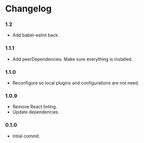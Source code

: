 # Changelog

### 1.2

- Add babel-eslint back.

### 1.1.1
- Add peerDependencies. Make sure everything is installed.

### 1.1.0

- Reconfigure so local plugins and configurations are not need.

### 1.0.9

- Remove React linting.
- Update dependencies.

### 0.1.0

- Intial commit.
